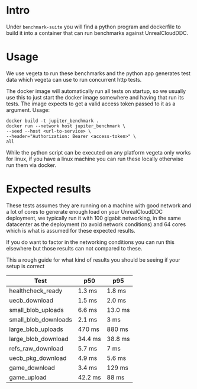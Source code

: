 # Intro
Under `benchmark-suite` you will find a python program and dockerfile to build it into a container that can run benchmarks against UnrealCloudDDC.

# Usage
We use vegeta to run these benchmarks and the python app generates test data which vegeta can use to run concurrent http tests.

The docker image will automatically run all tests on startup, so we usually use this to just start the docker image somewhere and having that run its tests.
The image expects to get a valid access token passed to it as a argument.
Usage:
```
docker build -t jupiter_benchmark .
docker run --network host jupiter_benchmark \
--seed --host <url-to-service> \
--header="Authorization: Bearer <access-token>" \
all
```

While the python script can be executed on any platform vegeta only works for linux, if you have a linux machine you can run these locally otherwise run them via docker.

# Expected results

These tests assumes they are running on a machine with good network and a lot of cores to generate enough load on your UnrealCloudDDC deployment, we typically run it with 100 gigabit networking, in the same datacenter as the deployment (to avoid network conditions) and 64 cores which is what is assumed for these expected results.

If you do want to factor in the networking conditions you can run this elsewhere but those results can not compared to these.

This a rough guide for what kind of results you should be seeing if your setup is correct

| Test                 | p50      | p95     |
|----------------------|----------|---------|
| healthcheck_ready    | 1.3 ms   | 1.8 ms  |
| uecb_download        | 1.5 ms   | 2.0 ms  |
| small_blob_uploads   | 6.6 ms   | 13.0 ms |
| small_blob_downloads | 2.1 ms   | 3 ms    |
| large_blob_uploads   | 470 ms   | 880 ms  |
| large_blob_download  | 34.4 ms  | 38.8 ms |
| refs_raw_download    | 5.7 ms   | 7 ms    |
| uecb_pkg_download    | 4.9 ms   | 5.6 ms  |
| game_download        | 3.4 ms   | 129 ms  |
| game_upload          | 42.2 ms  | 88 ms   |